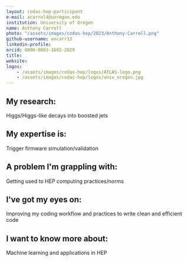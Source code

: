 ```yaml
---
layout: codas-hep-participant
e-mail: acarrol4@uoregon.edu
institution: University of Oregon
name: Anthony Carroll
photo: "/assets/images/codas-hep/2023/Anthony-Carroll.png"
github-username: ancarr13
linkedin-profile:
orcid: 0000-0003-1692-2029
title:
website:
logos:
    - /assets/images/codas-hep/logos/ATLAS-logo.png
    - /assets/images/codas-hep/logos/univ_oregon.jpg
---
```


## My research:
Higgs/Higgs-like decays into boosted jets

## My expertise is:
Trigger firmware simulation/validation

## A problem I'm grappling with:
Getting used to HEP computing practices/norms

## I've got my eyes on:
Improving my coding workflow and practices to write clean and efficient code

## I want to know more about:
Machine learning and applications in HEP
